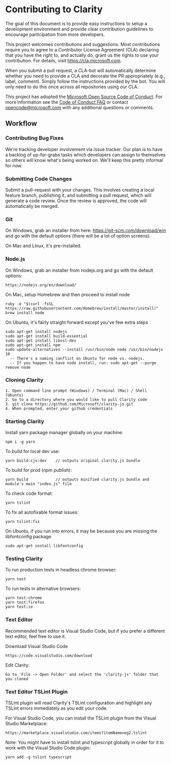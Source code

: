 # Contributing to Clarity

The goal of this document is to provide easy instructions to setup a development environment and provide  clear contribution guidelines to encourage participation from more developers.

This project welcomes contributions and suggestions. Most contributions require you to agree to a Contributor License Agreement (CLA) declaring that you have the right to, and actually do, grant us the rights to use your contribution. For details, visit https://cla.microsoft.com.

When you submit a pull request, a CLA-bot will automatically determine whether you need to provide a CLA and decorate the PR appropriately (e.g., label, comment). Simply follow the instructions provided by the bot. You will only need to do this once across all repositories using our CLA.

This project has adopted the [Microsoft Open Source Code of Conduct](https://opensource.microsoft.com/codeofconduct/). For more information see the [Code of Conduct FAQ](https://opensource.microsoft.com/codeofconduct/faq/) or contact [opencode@microsoft.com](mailto:opencode@microsoft.com) with any additional questions or comments.

## Workflow

### Contributing Bug Fixes

We're tracking developer involvement via issue tracker.  Our plan is to have a backlog of up-for-grabs tasks which developers can assign to themselves so others will know what's being worked on. We'll keep this pretty informal for now.

### Submitting Code Changes

Submit a pull-request with your changes. This involves creating a local feature branch, publishing it, and submitting a pull request, which will generate a code review. Once the review is approved, the code will automatically be merged.

### Git

On Windows, grab an installer from here: https://git-scm.com/download/win and go with the default options (there will be a lot of option screens).

On Mac and Linux, it's pre-installed.

### Node.js

On Windows, grab an installer from nodejs.org and go with the default options:
```
https://nodejs.org/en/download/
```

On Mac, setup Homebrew and then proceed to install node
```
ruby -e "$(curl -fsSL https://raw.githubusercontent.com/Homebrew/install/master/install)"
brew install node
```

On Ubuntu, it's fairly straight forward except you've few extra steps
```
sudo apt-get install nodejs
sudo apt-get install build-essential
sudo apt-get install libssl-dev
sudo apt-get install npm
sudo update-alternatives --install /usr/bin/node node /usr/bin/nodejs 10
  -- There's a naming conflict on Ubuntu for node vs. nodejs.
  -- If you happen to have node install, run: sudo apt-get --purge remove node
```

### Cloning Clarity

```
1. Open command line prompt (Windows) / Terminal (Mac) / Shell (Ubuntu)
2. Go to a directory where you would like to pull Clarity code
3. git clone https://github.com/Microsoft/clarity-js.git
4. When prompted, enter your github credentials
```

### Starting Clarity

Install yarn package manager globally on your machine:
```
npm i -g yarn
```

To build for local dev use:
```
yarn build:cjs:dev    // outputs original clarity.js bundle
```

To build for prod (npm publish):
```
yarn build            // outputs minified clarity.js bundle and module's main "index.js" file
```


To check code format:
```
yarn tslint
```

To fix all autofixable format issues:
```
yarn tslint:fix
```

On Ubuntu, if you run into errors, it may be because you are missing the libfontconfig package
```
sudo apt-get install libfontconfig
```

### Testing Clarity

To run production tests in headless chrome browser:
```
yarn test
```

To run tests in alternative browsers:
```
yarn test:chrome
yarn test:firefox
yarn test:ie
```

### Text Editor

Recommended text editor is Visual Studio Code, but if you prefer a different text editor, feel free to use it.

Download Visual Studio Code
```
https://code.visualstudio.com/download
```

Edit Clarity:
```
Go to 'File -> Open Folder' and select the 'clarity-js' folder that you cloned
```

### Text Editor TSLint Plugin

TSLint plugin will read Clarity's TSLint configuration and highlight any TSLint errors immediately as you edit your code.

For Visual Studio Code, you can install the TSLint plugin from the Visual Studio Marketplace:
```
https://marketplace.visualstudio.com/items?itemName=eg2.tslint
```

Note: You might have to install tslint and typescript globally in order for it to work with the Visual Studio Code plugin:
```
yarn add -g tslint typescript
```
